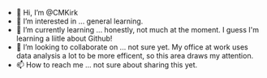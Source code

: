 - 👋 Hi, I’m @CMKirk
- 👀 I’m interested in ... general learning.
- 🌱 I’m currently learning ... honestly, not much at the moment.  I guess I'm learning a liitle about Github!
- 💞️ I’m looking to collaborate on ... not sure yet.  My office at work uses data analysis a lot to be more efficent, so this area draws my attention.
- 📫 How to reach me ... not sure about sharing this yet.  

<!---
CMKirk/CMKirk is a ✨ special ✨ repository because its `README.md` (this file) appears on your GitHub profile.
You can click the Preview link to take a look at your changes.
--->
